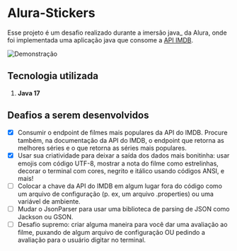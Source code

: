 # Alura-Stickers

Esse projeto é um desafio realizado durante a imersão java_ da Alura, onde foi implementada uma aplicação java que consome a [API IMDB](https://imdb-api.com/).

![Demonstração](https://user-images.githubusercontent.com/51681402/179631399-72de8f22-171d-43f0-8a04-d6c7957f210a.png)

## Tecnologia utilizada
1. **Java 17**

## Deafios a serem desenvolvidos
- [x] Consumir o endpoint de filmes mais populares da API do IMDB. Procure também, na documentação da API do IMDB, o endpoint que retorna as melhores séries e o que retorna as séries mais populares.
- [x] Usar sua criatividade para deixar a saída dos dados mais bonitinha: usar emojis com código UTF-8, mostrar a nota do filme como estrelinhas, decorar o terminal com cores, negrito e itálico usando códigos ANSI, e mais!
- [ ] Colocar a chave da API do IMDB em algum lugar fora do código como um arquivo de configuração (p. ex, um arquivo .properties) ou uma variável de ambiente.
- [ ] Mudar o JsonParser para usar uma biblioteca de parsing de JSON como Jackson ou GSON.
- [ ] Desafio supremo: criar alguma maneira para você dar uma avaliação ao filme, puxando de algum arquivo de configuração OU pedindo a avaliação para o usuário digitar no terminal.
